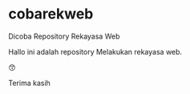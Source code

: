 # cobarekweb
Dicoba Repository Rekayasa Web

Hallo ini adalah repository Melakukan rekayasa web.

😙

Terima kasih 

